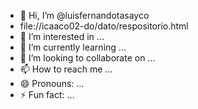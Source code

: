 - 👋 Hi, I’m @luisfernandotasayco
- file://icaaco02-do/dato/respositorio.html
- 👀 I’m interested in ...
- 🌱 I’m currently learning ...
- 💞️ I’m looking to collaborate on ...
- 📫 How to reach me ...
- 😄 Pronouns: ...
- ⚡ Fun fact: ...

<!---
luisfernandotasayco/luisfernandotasayco is a ✨ special ✨ repository because its `README.md` (this file) appears on your GitHub profile.
You can click the Preview link to take a look at your changes.
--->
